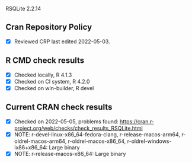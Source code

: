 RSQLite 2.2.14

## Cran Repository Policy

- [x] Reviewed CRP last edited 2022-05-03.

## R CMD check results

- [x] Checked locally, R 4.1.3
- [x] Checked on CI system, R 4.2.0
- [x] Checked on win-builder, R devel

## Current CRAN check results

- [x] Checked on 2022-05-05, problems found: https://cran.r-project.org/web/checks/check_results_RSQLite.html
- [x] NOTE: r-devel-linux-x86_64-fedora-clang, r-release-macos-arm64, r-oldrel-macos-arm64, r-oldrel-macos-x86_64, r-oldrel-windows-ix86+x86_64: Large binary
- [x] NOTE: r-release-macos-x86_64: Large binary
